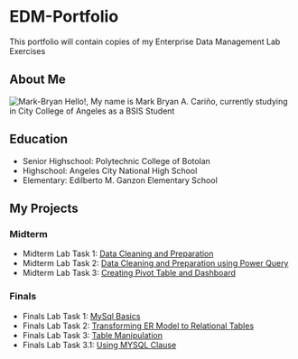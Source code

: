# EDM-Portfolio
This portfolio will contain copies of my Enterprise Data Management Lab Exercises
## About Me
![Mark-Bryan](https://github.com/user-attachments/assets/f689a0f0-96c0-4298-9445-5af1724dc085)
Hello!, My name is Mark Bryan A. Cariño, currently studying in City College of Angeles as a BSIS Student
## Education
- Senior Highschool: Polytechnic College of Botolan
- Highschool: Angeles City National High School
- Elementary: Edilberto M. Ganzon Elementary School

## My Projects
### Midterm
- Midterm Lab Task 1: [Data Cleaning and Preparation](Midterm%20Task%201)
- Midterm Lab Task 2: [Data Cleaning and Preparation using Power Query](Midterm%20Task%202)
- Midterm Lab Task 3: [Creating Pivot Table and Dashboard](Midterm%20Task%203)
### Finals
- Finals Lab Task 1: [MySql Basics](Final%20Task%201)
- Finals Lab Task 2: [Transforming ER Model to Relational Tables](Final%20Task%202)
- Finals Lab Task 3: [Table Manipulation](Final%20Task%203)
- Finals Lab Task 3.1: [Using MYSQL Clause](Final%20Task%203-1)
